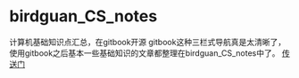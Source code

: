 # birdguan_CS_notes
计算机基础知识点汇总，在gitbook开源
gitbook这种三栏式导航真是太清晰了，使用gitbook之后基本一些基础知识的文章都整理在birdguan_CS_notes中了。
[传送门](https://xuchen-guan.gitbook.io/birdguan-cs-notes/)
